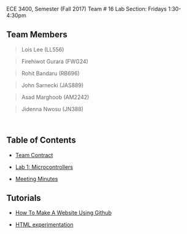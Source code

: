 ECE 3400, Semester (Fall 2017) Team # 16
Lab Section: Fridays 1:30-4:30pm

## Team Members  
  > Lois Lee          (LL556)
  
  > Firehiwot Gurara  (FWG24)
  
  > Rohit Bandaru     (RB696)
  
  > John Sarnecki     (JAS889)
  
  > Asad Marghoob     (AM2242)
  
  > Jidenna Nwosu     (JN388)
  
  
## Table of Contents
  
 * [Team Contract](./TeamContract.md)
 
 * [Lab 1: Microcontrollers](./docs/lab1/lab1.md)
 
 * [Meeting Minutes](./MeetingMinutes.md)
 
 
## Tutorials
 
 * [How To Make A Website Using Github](./docs/tutorials/GitHubTUTORIAL1.pdf)
 
 * [HTML experimentation](./h/exp.html)
 


